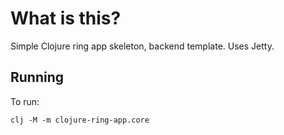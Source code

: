 What is this?
========

Simple Clojure ring app skeleton, backend template. Uses Jetty.

Running
----

To run:

```
clj -M -m clojure-ring-app.core
```
